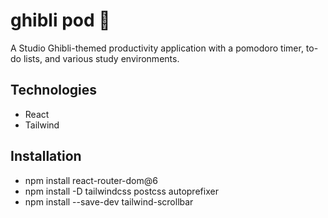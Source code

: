 # **ghibli pod 🌱**
A Studio Ghibli-themed productivity application with a pomodoro timer, to-do lists, and various study environments.

## **Technologies**
- React
- Tailwind

## **Installation**
- npm install react-router-dom@6
- npm install -D tailwindcss postcss autoprefixer
- npm install --save-dev tailwind-scrollbar
<!-- - npm install tailwind-scrollbar-hide -->
<!-- - npm install react-draggable -->